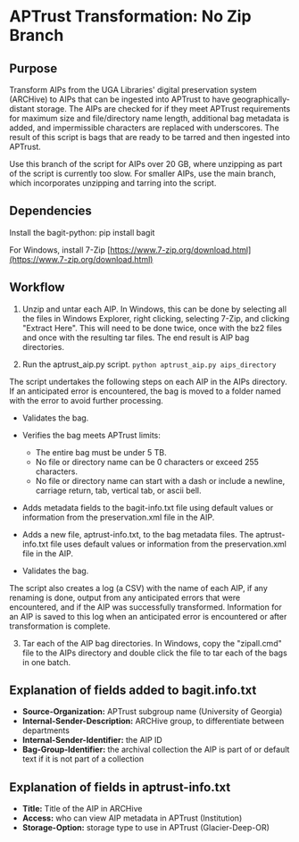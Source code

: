 # APTrust Transformation: No Zip Branch
## Purpose

Transform AIPs from the UGA Libraries' digital preservation system (ARCHive) to AIPs that can be ingested into APTrust to have geographically-distant storage. The AIPs are checked for if they meet APTrust requirements for maximum size and file/directory name length, additional bag metadata is added, and impermissible characters are replaced with underscores. The result of this script is bags that are ready to be tarred and then ingested into APTrust.

Use this branch of the script for AIPs over 20 GB, where unzipping as part of the script is currently too slow. For smaller AIPs, use the main branch, which incorporates unzipping and tarring into the script.

## Dependencies

Install the bagit-python: pip install bagit

For Windows, install 7-Zip [https://www.7-zip.org/download.html](https://www.7-zip.org/download.html)

## Workflow

1. Unzip and untar each AIP. In Windows, this can be done by selecting all the files in Windows Explorer, right clicking, selecting 7-Zip, and clicking "Extract Here". This will need to be done twice, once with the bz2 files and once with the resulting tar files. The end result is AIP bag directories.


2. Run the aptrust_aip.py script. ```python aptrust_aip.py aips_directory```
   
The script undertakes the following steps on each AIP in the AIPs directory. If an anticipated error is encountered, the bag is moved to a folder named with the error to avoid further processing.

   * Validates the bag.
   

   * Verifies the bag meets APTrust limits:
      * The entire bag must be under 5 TB.
      * No file or directory name can be 0 characters or exceed 255 characters.
      * No file or directory name can start with a dash or include a newline, carriage return, tab, vertical tab, or ascii bell. 
   

   * Adds metadata fields to the bagit-info.txt file using default values or information from the preservation.xml file in the AIP.


   * Adds a new file, aptrust-info.txt, to the bag metadata files. The aptrust-info.txt file uses default values or information from the preservation.xml file in the AIP.


   * Validates the bag.

The script also creates a log (a CSV) with the name of each AIP, if any renaming is done, output from any anticipated errors that were encountered, and if the AIP was successfully transformed. Information for an AIP is saved to this log when an anticipated error is encountered or after transformation is complete.

3. Tar each of the AIP bag directories. In Windows, copy the "zipall.cmd" file to the AIPs directory and double click the file to tar each of the bags in one batch.

## Explanation of fields added to bagit.info.txt

* **Source-Organization:** APTrust subgroup name (University of Georgia)
* **Internal-Sender-Description:** ARCHive group, to differentiate between departments
* **Internal-Sender-Identifier:** the AIP ID
* **Bag-Group-Identifier:** the archival collection the AIP is part of or default text if it is not part of a collection

## Explanation of fields in aptrust-info.txt

* **Title:** Title of the AIP in ARCHive
* **Access:** who can view AIP metadata in APTrust (Institution)
* **Storage-Option:** storage type to use in APTrust (Glacier-Deep-OR)
